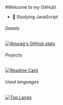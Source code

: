 #Welcome to my GitHub!
- 📖 Studying JavaScript

  
###### Details

[![Anurag's GitHub stats](httpsgithub-readme-stats.vercel.appapiusername=k9milly&show_icons=true&theme=dark)](httpsgithub.comanuraghazragithub-readme-stats)

###### Projects

[![Readme Card](httpsgithub-readme-stats.vercel.appapipinusername=k9milly&repo=variavel&theme=dark)](httpsgithub.comanuraghazragithub-readme-stats)



###### Used languages

[![Top Langs](httpsgithub-readme-stats.vercel.appapitop-langsusername=l9milly&layout=compact)](httpsgithub.comanuraghazragithub-readme-stats)


